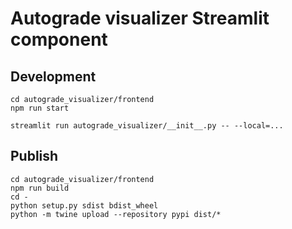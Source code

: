 # Autograde visualizer Streamlit component

## Development

```
cd autograde_visualizer/frontend
npm run start
```

```
streamlit run autograde_visualizer/__init__.py -- --local=...
```

## Publish

```
cd autograde_visualizer/frontend
npm run build
cd -
python setup.py sdist bdist_wheel
python -m twine upload --repository pypi dist/*
```